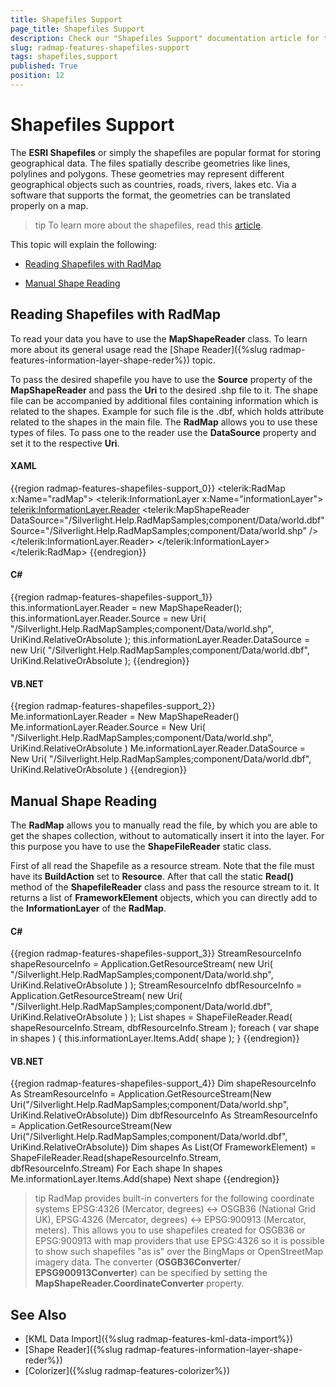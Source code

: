 ```yaml
---
title: Shapefiles Support
page_title: Shapefiles Support
description: Check our "Shapefiles Support" documentation article for the RadMap WPF control.
slug: radmap-features-shapefiles-support
tags: shapefiles,support
published: True
position: 12
---
```


# Shapefiles Support

The __ESRI Shapefiles__ or simply the shapefiles are popular format for storing geographical data. The files spatially describe geometries like lines, polylines and polygons. These geometries may represent different geographical objects such as countries, roads, rivers, lakes etc. Via a software that supports the format, the geometries can be translated properly on a map.

>tip To learn more about the shapefiles, read this [article](http://en.wikipedia.org/wiki/Shapefile).

This topic will explain the following:

* [Reading Shapefiles with RadMap](#reading-shapefiles-with-radmap)

* [Manual Shape Reading](#manual-shape-reading)

## Reading Shapefiles with RadMap

To read your data you have to use the __MapShapeReader__ class. To learn more about its general usage read the [Shape Reader]({%slug radmap-features-information-layer-shape-reder%}) topic.

To pass the desired shapefile you have to use the __Source__ property of the __MapShapeReader__ and pass the __Uri__ to the desired .shp file to it. The shape file can be accompanied by additional files containing information which is related to the shapes. Example for such file is the .dbf, which holds attribute related to the shapes in the main file. The __RadMap__ allows you to use these types of files. To pass one to the reader use the __DataSource__ property and set it to the respective __Uri__.

#### __XAML__
{{region radmap-features-shapefiles-support_0}}
	<telerik:RadMap x:Name="radMap">
	    <telerik:InformationLayer x:Name="informationLayer">
	        <telerik:InformationLayer.Reader>
	            <telerik:MapShapeReader DataSource="/Silverlight.Help.RadMapSamples;component/Data/world.dbf"
	                                    Source="/Silverlight.Help.RadMapSamples;component/Data/world.shp" />
	        </telerik:InformationLayer.Reader>
	    </telerik:InformationLayer>
	</telerik:RadMap>
{{endregion}}

#### __C#__
{{region radmap-features-shapefiles-support_1}}
	this.informationLayer.Reader = new MapShapeReader();
	this.informationLayer.Reader.Source = new Uri( "/Silverlight.Help.RadMapSamples;component/Data/world.shp", UriKind.RelativeOrAbsolute );
	this.informationLayer.Reader.DataSource = new Uri( "/Silverlight.Help.RadMapSamples;component/Data/world.dbf", UriKind.RelativeOrAbsolute );
{{endregion}}

#### __VB.NET__
{{region radmap-features-shapefiles-support_2}}
	Me.informationLayer.Reader = New MapShapeReader()
	Me.informationLayer.Reader.Source = New Uri( "/Silverlight.Help.RadMapSamples;component/Data/world.shp", UriKind.RelativeOrAbsolute )
	Me.informationLayer.Reader.DataSource = New Uri( "/Silverlight.Help.RadMapSamples;component/Data/world.dbf", UriKind.RelativeOrAbsolute )
{{endregion}}

## Manual Shape Reading

The __RadMap__ allows you to manually read the file, by which you are able to get the shapes collection, without to automatically insert it into the layer. For this purpose you have to use the __ShapeFileReader__ static class.

First of all read the Shapefile as a resource stream. Note that the file must have its __BuildAction__ set to __Resource__. After that call the static __Read()__ method of the __ShapefileReader__ class and pass the resource stream to it. It returns a list of __FrameworkElement__ objects, which you can directly add to the __InformationLayer__ of the __RadMap__.

#### __C#__
{{region radmap-features-shapefiles-support_3}}
	StreamResourceInfo shapeResourceInfo = Application.GetResourceStream( new Uri( "/Silverlight.Help.RadMapSamples;component/Data/world.shp", UriKind.RelativeOrAbsolute ) );
	StreamResourceInfo dbfResourceInfo = Application.GetResourceStream( new Uri( "/Silverlight.Help.RadMapSamples;component/Data/world.dbf", UriKind.RelativeOrAbsolute ) );
	List<FrameworkElement> shapes = ShapeFileReader.Read( shapeResourceInfo.Stream, dbfResourceInfo.Stream );
	foreach ( var shape in shapes )
	{
	    this.informationLayer.Items.Add( shape );
	}
{{endregion}}

#### __VB.NET__
{{region radmap-features-shapefiles-support_4}}
	Dim shapeResourceInfo As StreamResourceInfo = Application.GetResourceStream(New Uri("/Silverlight.Help.RadMapSamples;component/Data/world.shp", UriKind.RelativeOrAbsolute))
	Dim dbfResourceInfo As StreamResourceInfo = Application.GetResourceStream(New Uri("/Silverlight.Help.RadMapSamples;component/Data/world.dbf", UriKind.RelativeOrAbsolute))
	Dim shapes As List(Of FrameworkElement) = ShapeFileReader.Read(shapeResourceInfo.Stream, dbfResourceInfo.Stream)
	For Each shape In shapes
	 Me.informationLayer.Items.Add(shape)
	Next shape
{{endregion}}

>tip RadMap provides built-in converters  for the following coordinate systems EPSG:4326 (Mercator, degrees) <-> OSGB36 (National Grid UK), EPSG:4326 (Mercator, degrees) <-> EPSG:900913 (Mercator, meters). This allows you to use shapefiles created for OSGB36 or EPSG:900913 with map providers that use EPSG:4326 so it is possible to show such shapefiles "as is" over the BingMaps or OpenStreetMap imagery data. The converter (__OSGB36Converter__/ __EPSG900913Converter__) can be specified by setting the __MapShapeReader.CoordinateConverter__ property.

## See Also
 * [KML Data Import]({%slug radmap-features-kml-data-import%})
 * [Shape Reader]({%slug radmap-features-information-layer-shape-reder%})
 * [Colorizer]({%slug radmap-features-colorizer%})